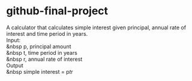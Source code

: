 # github-final-project

A calculator that calculates simple interest given principal, annual rate of interest and time period in years.
<br />
Input: <br />
&nbsp   p, principal amount <br />
&nbsp   t, time period in years <br />
&nbsp   r, annual rate of interest <br />
Output <br />
&nbsp   simple interest = p*t*r

